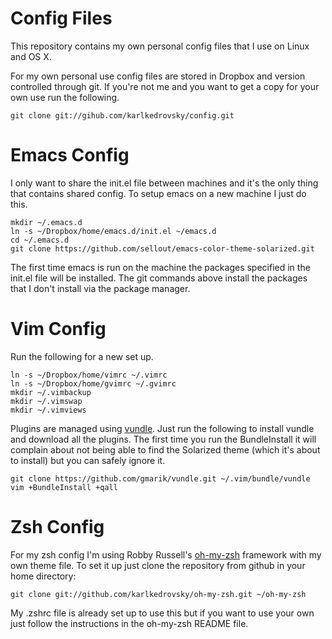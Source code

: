 Config Files
============

This repository contains my own personal config files that I use on Linux and
OS X.

For my own personal use config files are stored in Dropbox and version
controlled through git.  If you're not me and you want to get a copy for your
own use run the following.

    git clone git://gihub.com/karlkedrovsky/config.git

Emacs Config
============

I only want to share the init.el file between machines and it's the only thing that contains shared config. To setup emacs on a new machine I just do this.

    mkdir ~/.emacs.d
    ln -s ~/Dropbox/home/emacs.d/init.el ~/emacs.d
    cd ~/.emacs.d
    git clone https://github.com/sellout/emacs-color-theme-solarized.git
		
The first time emacs is run on the machine the packages specified in
the init.el file will be installed. The git commands above install the
packages that I don't install via the package manager.

Vim Config
==========

Run the following for a new set up.

    ln -s ~/Dropbox/home/vimrc ~/.vimrc
    ln -s ~/Dropbox/home/gvimrc ~/.gvimrc
    mkdir ~/.vimbackup
    mkdir ~/.vimswap
    mkdir ~/.vimviews

Plugins are managed using [vundle](https://github.com/gmarik/vundle). Just run
the following to install vundle and download all the plugins. The first time
you run the BundleInstall it will complain about not being able to find the
Solarized theme (which it's about to install) but you can safely ignore it.

    git clone https://github.com/gmarik/vundle.git ~/.vim/bundle/vundle
    vim +BundleInstall +qall

Zsh Config
==========

For my zsh config I'm using Robby Russell's
[oh-my-zsh](https://github.com/robbyrussell/oh-my-zsh) framework with
my own theme file. To set it up just clone the repository from github
in your home directory:

    git clone git://github.com/karlkedrovsky/oh-my-zsh.git ~/oh-my-zsh

My .zshrc file is already set up to use this but if you want to use your own
just follow the instructions in the oh-my-zsh README file.
